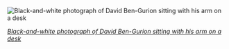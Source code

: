 
![Black-and-white photograph of David Ben-Gurion sitting with his arm on a desk](https://upload.wikimedia.org/wikipedia/commons/thumb/e/e8/David_Ben-Gurion_%28D597-087%29.jpg/450px-David_Ben-Gurion_%28D597-087%29.jpg)

*[Black-and-white photograph of David Ben-Gurion sitting with his arm on a desk](https://wikipedia.org/wiki/File:David_Ben-Gurion_(D597-087).jpg)*
